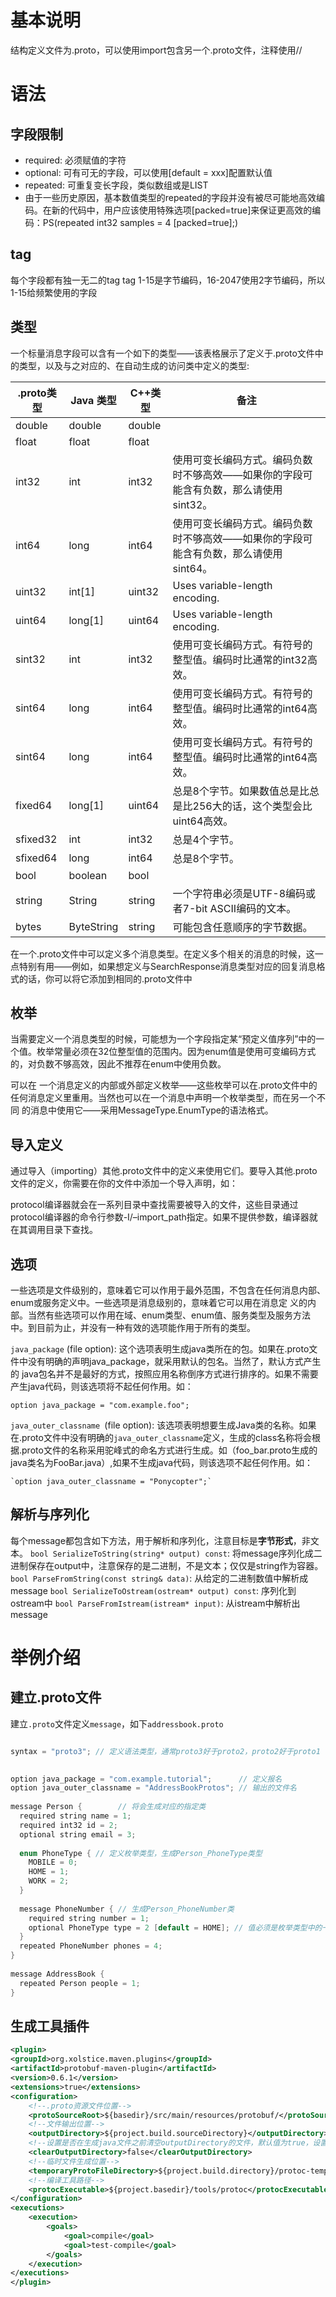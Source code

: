 # 基本说明
结构定义文件为.proto，可以使用import包含另一个.proto文件，注释使用//
# 语法
## 字段限制
* required: 必须赋值的字符
* optional: 可有可无的字段，可以使用[default = xxx]配置默认值
* repeated: 可重复变长字段，类似数组或是LIST
* 由于一些历史原因，基本数值类型的repeated的字段并没有被尽可能地高效编码。在新的代码中，用户应该使用特殊选项[packed=true]来保证更高效的编码：PS(repeated int32 samples = 4 [packed=true];)
## tag
每个字段都有独一无二的tag
tag 1-15是字节编码，16-2047使用2字节编码，所以1-15给频繁使用的字段

## 类型

一个标量消息字段可以含有一个如下的类型——该表格展示了定义于.proto文件中的类型，以及与之对应的、在自动生成的访问类中定义的类型:

| .proto类型 | Java 类型  | C++类型 | 备注                                                         |
| ---------- | ---------- | ------- | ------------------------------------------------------------ |
| double     | double     | double  |                                                              |
| float      | float      | float   |                                                              |
| int32      | int        | int32   | 使用可变长编码方式。编码负数时不够高效——如果你的字段可能含有负数，那么请使用sint32。 |
| int64      | long       | int64   | 使用可变长编码方式。编码负数时不够高效——如果你的字段可能含有负数，那么请使用sint64。 |
| uint32     | int[1]     | uint32  | Uses variable-length encoding.                               |
| uint64     | long[1]    | uint64  | Uses variable-length encoding.                               |
| sint32     | int        | int32   | 使用可变长编码方式。有符号的整型值。编码时比通常的int32高效。 |
| sint64     | long       | int64   | 使用可变长编码方式。有符号的整型值。编码时比通常的int64高效。 |
| sint64     | long       | int64   | 使用可变长编码方式。有符号的整型值。编码时比通常的int64高效。 |
| fixed64    | long[1]    | uint64  | 总是8个字节。如果数值总是比总是比256大的话，这个类型会比uint64高效。 |
| sfixed32   | int        | int32   | 总是4个字节。                                                |
| sfixed64   | long       | int64   | 总是8个字节。                                                |
| bool       | boolean    | bool    |                                                              |
| string     | String     | string  | 一个字符串必须是UTF-8编码或者7-bit ASCII编码的文本。         |
| bytes      | ByteString | string  | 可能包含任意顺序的字节数据。                                 |

​	在一个.proto文件中可以定义多个消息类型。在定义多个相关的消息的时候，这一点特别有用——例如，如果想定义与SearchResponse消息类型对应的回复消息格式的话，你可以将它添加到相同的.proto文件中

## 枚举

当需要定义一个消息类型的时候，可能想为一个字段指定某“预定义值序列”中的一个值。枚举常量必须在32位整型值的范围内。因为enum值是使用可变编码方式的，对负数不够高效，因此不推荐在enum中使用负数。

可以在 一个消息定义的内部或外部定义枚举——这些枚举可以在.proto文件中的任何消息定义里重用。当然也可以在一个消息中声明一个枚举类型，而在另一个不同 的消息中使用它——采用MessageType.EnumType的语法格式。

## 导入定义

通过导入（importing）其他.proto文件中的定义来使用它们。要导入其他.proto文件的定义，你需要在你的文件中添加一个导入声明，如：



protocol编译器就会在一系列目录中查找需要被导入的文件，这些目录通过protocol编译器的命令行参数-I/–import_path指定。如果不提供参数，编译器就在其调用目录下查找。

## 选项

一些选项是文件级别的，意味着它可以作用于最外范围，不包含在任何消息内部、enum或服务定义中。一些选项是消息级别的，意味着它可以用在消息定 义的内部。当然有些选项可以作用在域、enum类型、enum值、服务类型及服务方法中。到目前为止，并没有一种有效的选项能作用于所有的类型。

`java_package` (file option): 这个选项表明生成java类所在的包。如果在.proto文件中没有明确的声明java_package，就采用默认的包名。当然了，默认方式产生的 java包名并不是最好的方式，按照应用名称倒序方式进行排序的。如果不需要产生java代码，则该选项将不起任何作用。如：

```
option java_package = "com.example.foo";
```

`java_outer_classname `(file option): 该选项表明想要生成Java类的名称。如果在.proto文件中没有明确的`java_outer_classname`定义，生成的class名称将会根据.proto文件的名称采用驼峰式的命名方式进行生成。如（foo_bar.proto生成的java类名为FooBar.java）,如果不生成java代码，则该选项不起任何作用。如：

```
`option java_outer_classname = "Ponycopter";`
```

## 解析与序列化

每个message都包含如下方法，用于解析和序列化，注意目标是**字节形式**，非文本。
`bool SerializeToString(string* output) const`: 将message序列化成二进制保存在output中，注意保存的是二进制，不是文本；仅仅是string作为容器。
`bool ParseFromString(const string& data)`: 从给定的二进制数值中解析成message
`bool SerializeToOstream(ostream* output) const`: 序列化到ostream中
`bool ParseFromIstream(istream* input)`: 从istream中解析出message

# 举例介绍

## 建立.proto文件

建立`.proto`文件定义`message`，如下`addressbook.proto`

```java

syntax = "proto3"; // 定义语法类型，通常proto3好于proto2，proto2好于proto1
 

option java_package = "com.example.tutorial";      // 定义报名
option java_outer_classname = "AddressBookProtos"; // 输出的文件名
 
message Person {        // 将会生成对应的指定类 
  required string name = 1;
  required int32 id = 2;
  optional string email = 3;
 
  enum PhoneType { // 定义枚举类型，生成Person_PhoneType类型
    MOBILE = 0;
    HOME = 1;
    WORK = 2;
  }
 
  message PhoneNumber { // 生成Person_PhoneNumber类
    required string number = 1;
    optional PhoneType type = 2 [default = HOME]; // 值必须是枚举类型中的一个
  }
  repeated PhoneNumber phones = 4;
}
 
message AddressBook {
  repeated Person people = 1;
}

```

## 生成工具插件

```xml
<plugin>
<groupId>org.xolstice.maven.plugins</groupId>
<artifactId>protobuf-maven-plugin</artifactId>
<version>0.6.1</version>
<extensions>true</extensions>
<configuration>
    <!--.proto资源文件位置-->
    <protoSourceRoot>${basedir}/src/main/resources/protobuf/</protoSourceRoot>
    <!--文件输出位置-->
    <outputDirectory>${project.build.sourceDirectory}</outputDirectory>
    <!--设置是否在生成java文件之前清空outputDirectory的文件，默认值为true，设置为false时也会覆盖同名文件-->
    <clearOutputDirectory>false</clearOutputDirectory>
    <!--临时文件生成位置-->
    <temporaryProtoFileDirectory>${project.build.directory}/protoc-temp</temporaryProtoFileDirectory>
    <!--编译工具路径-->
    <protocExecutable>${project.basedir}/tools/protoc</protocExecutable>
</configuration>
<executions>
    <execution>
        <goals>
            <goal>compile</goal>
            <goal>test-compile</goal>
        </goals>
    </execution>
</executions>
</plugin>
```

